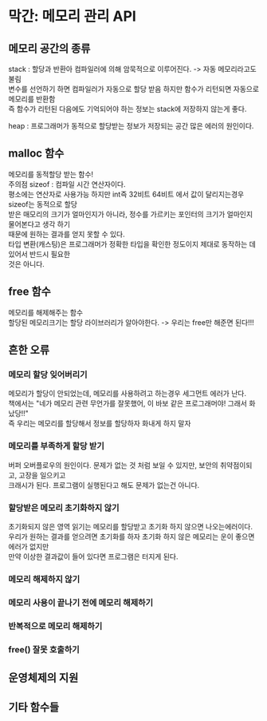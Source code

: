 # 막간: 메모리 관리 API

## 메모리 공간의 종류

stack : 할당과 반환아 컴파일러에 의해 암묵적으로 이루어진다. -> 자동 메모리라고도 불림  
변수를 선언하기 하면 컴파일러가 자동으로 할당 받음 하지만 함수가 리턴되면 자동으로 메모리를 반환함  
즉 함수가 리턴된 다음에도 기억되어야 하는 정보는 stack에 저장하지 않는게 좋다.  

heap : 프로그래머가 동적으로 할당받는 정보가 저장되는 공간 많은 에러의 원인이다.  

## malloc 함수

메모리를 동적할당 받는 함수!  
주의점 sizeof : 컴파일 시간 연산자이다.  
평소에는 연산자로 사용가능 하지만 int즉 32비트 64비트 에서 값이 달리지는경우 sizeof는 동적으로 할당  
받은 매모리의 크기가 얼마인지가 아니라, 정수를 가르키는 포인터의 크기가 얼마인지 물어본다고 생각 하기  
때문에 원하는 결과를 얻지 못할 수 있다.  
타입 변환(캐스팅)은 프로그래머가 정확한 타입을 확인한 정도이지 제대로 동작하는 데 있어서 반드시 필요한  
것은 아니다.  

## free 함수
메모리를 해제해주는 함수  
할당된 메모리크기는 할당 라이브러리가 알아야한다. -> 우리는 free만 해준면 된다!!!  

## 흔한 오류

### 메모리 할당 잊어버리기

메모리가 할당이 안되었는데, 메모리를 사용하려고 하는경우 세그먼트 에러가 난다.  
책에서는 "네가 메모리 관련 무언가를 잘못했어, 이 바보 같은 프로그래머야! 그래서 화났당!!"  
즉 우리는 메모리를 할당해서 정보를 할당하자 화내게 하지 말자  

### 메모리를 부족하게 할당 받기
버퍼 오버플로우의 원인이다. 문제가 없는 것 처럼 보일 수 있지만, 보안의 취약점이되고, 고장을 일으키고  
크래시가 된다. 프로그램이 실행된다고 해도 문제가 없는건 아니다.  
### 할당받은 메모리 초기화하지 않기

초기화되지 않은 영역 읽기는 메모리를 할당받고 초기화 하지 않으면 나오는에러이다.  
우리가 원하는 결과를 얻으려면 초기화를 하자 초기화 하지 않은 메모리는 운이 좋으면 에러가 없지만  
만약 이상한 결과값이 들어 있다면 프로그램은 터지게 된다.  

### 메모리 해제하지 않기
### 메모리 사용이 끝나기 전에 메모리 해제하기
### 반복적으로 메모리 해제하기
### free() 잘못 호출하기


## 운영체제의 지원

## 기타 함수들